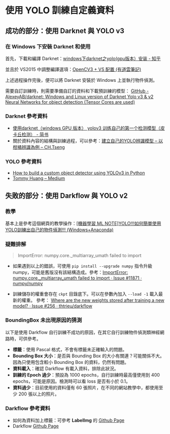 # 使用 YOLO 訓練自定義資料

## 成功的部分：使用 Darknet 與 YOLO v3

### 在 Windows 下安裝 Darknet 和使用

首先，下載和編譯 Darknet：[windows下darknet之yolo(gpu版本）安装 - 知乎](https://zhuanlan.zhihu.com/p/45845454)

並且於 VS2015 中調整編譯選項：[OpenCV3 + VS 配置 (有道雲筆記)](https://note.youdao.com/ynoteshare1/index.html?id=04fb326760a726f23cbd9ae8ff6b1fc6&type=note#/)

上述過程操作完後，便可以將 Darknet 安裝於 Windows 上並執行物件偵測。

需要自訂訓練時，則需要準備自訂的資料和下載預訓練的模型： [GitHub - AlexeyAB/darknet: Windows and Linux version of Darknet Yolo v3 & v2 Neural Networks for object detection (Tensor Cores are used)](https://github.com/AlexeyAB/darknet#how-to-train-to-detect-your-custom-objects)

### Darknet 參考資料

- [使用darknet（windows GPU 版本） yolov3 训练自己的第一个检测模型（皮卡丘检测） - 简书](https://www.jianshu.com/p/98aa75b0532f)
- 關於資料內容的結構與訓練過程，可以參考：[建立自己的YOLO辨識模型 – 以柑橘辨識為例 – CH.Tseng](https://chtseng.wordpress.com/2018/09/01/%E5%BB%BA%E7%AB%8B%E8%87%AA%E5%B7%B1%E7%9A%84yolo%E8%BE%A8%E8%AD%98%E6%A8%A1%E5%9E%8B-%E4%BB%A5%E6%9F%91%E6%A9%98%E8%BE%A8%E8%AD%98%E7%82%BA%E4%BE%8B/)

### YOLO 參考資料

- [How to build a custom object detector using YOLOv3 in Python](http://emaraic.com/blog/yolov3-custom-object-detector)
- [Tommy Huang – Medium](https://medium.com/@chih.sheng.huang821)

## 失敗的部分：使用 Darkflow 與 YOLO v2

### 教學

基本上是參考這個網頁的教學操作：[[機器學習 ML NOTE]YOLO!!!如何簡單使用YOLO訓練出自己的物件偵測!!! (Windows+Anaconda)](https://medium.com/雞雞與兔兔的工程世界/3ad34a4cac70)

### 疑難排解

> ImportError: numpy.core._multiarray_umath failed to import
- 如果遇到以上的錯誤，可使用 `pip install --upgrade numpy` 指令升級 numpy，可能是舊版沒有該結構造成。參考：[ImportError: numpy.core._multiarray_umath failed to import · Issue #11871 · numpy/numpy](https://github.com/numpy/numpy/issues/11871)
 
 - 訓練儲存的權重會存在 `ckpt` 目錄底下。可以在參數內加入 `--load -1` 載入最新的權重。
參考： [Where are the new weights stored after training a new model? · Issue #256 · thtrieu/darkflow](https://github.com/thtrieu/darkflow/issues/256)

### BoundingBox 未出現原因的猜測

以下是使用 Darkflow 自行訓練不成功的原因，在其它自行訓練物件偵測類神經網路時，可供參考。

- **標籤**：使用 Pascal 格式，不會有標籤未正確輸入的問題。
- **Bounding Box 大小**：是否與 Bounding Box 的大小有關連？可能關係不大。因為只使用包含較小 Bounding Box 的資料，仍然有問題。
- **資料載入**：確認 Darkflow 有載入資料，排除此狀況。
- **訓練的 Epoch 過少**：預設為 1000 epochs，自行訓練時最高僅使用到 400 epochs，可能是原因。檢測時可以看 loss 是否有小於 0.1。
- **資料過少**：目前使用的資料僅有 60 張照片，在不同的網站教學中，都使用至少 200 張以上的照片。

### Darkflow 參考資料

- 如何為資料加上標籤：可參考 **LabelImg** 的 [Github Page](https://github.com/tzutalin/labelImg#labelimg)
- Darkflow [Github Page](https://github.com/thtrieu/darkflow)


